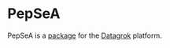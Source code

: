 # PepSeA

PepSeA is a [package](https://datagrok.ai/help/develop/develop#packages) for the [Datagrok](https://datagrok.ai) platform.